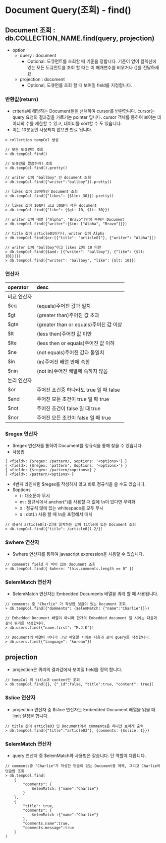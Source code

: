 # Document Query(조회) - find()
## Document 조회 : db.COLLECTION_NAME.find(query, projection)
- option
    - query : document
        - Optional. 도큐먼트를 조회할 때 기준을 정합니다. 기준이 없이 컬렉션에 있는 모든 도큐먼트를 조회 할 때는 이 매개변수를 비우거나 {}를 전달하세요
    - projection : document
        - Optional, 도큐먼를 조회 할 때 보여질 field를 지정합니다.

### 반환값(return)
- criteria에 해당하는 Document들을 선택하여 cursor를 반환합니다. cursor는 query 요청의 결과값을 가르키는 pointer 입니다. cursor 객체를 통하여 보이는 데이터의 수를 제한할 수 있고, 데이터를 sort할 수 도 있습니다.
- 이는 10분동안 사용되지 않으면 만료 됩니다.

~~~
> collection tempCol 생성

// 모든 도큐먼트 조회
> db.tempCol.find()

// 도큐먼를 깔끔하게? 조회
> db.tempCol.find().pretty()

// writer 값이 "ballboy" 인 document 조회
> db.tempCol.find({"writer":"ballboy"}).pretty()

// likes 값이 30이하인 Document 조회
> db.tempCol.find({"likes": {$lte: 30}}).pretty()

// likes 값이 10보다 크고 30보다 작은 document
> db.tempCol.find({"like": {$gt: 10, $lt: 30}})

// writer 값이 배열 ["Alpha", "Bravo"]안에 속하는 Document
> db.tempCol.find({"writer":{$in: ["Alpha", "Bravo"]}})

// title 값이 article01이거나, writer 값이 Alpha
> db.tempCol.find($or:[{"title": "article01"}, {"writer": "Alpha"}])

// writer 값이 "ballboy"이고 likes 값이 10 미만
> db.tempCol.find({$and: [{"writer": "ballboy"}, {"like": {$lt: 10}}]})
> db.tempCol.find({"writer": "ballboy", "like": {$lt: 10}})
~~~

### 연산자
|operator   |desc|
|:--        |:--|
|비교 연산자    ||
|$eq        |(equals)주어진 값과 일치|
|$gt        |(greater than)주어진 값 초과|
|$gte       |(greater than or equals)주어진 값 이상|
|$lt        |(less then)주어진 값 미만|
|$lte       |(less then or equals)주어진 값 이하|
|$ne        |(not equals)주어진 값과 불일치|
|$in        |(in)주어진 배열 안에 속함|
|$nin       |(not in)주어진 배열에 속하지 않음|
|논리 연산자    ||
|$or        |주어진 조건중 하나라도 true 일 때 false|
|$and       |주어진 모든 조건이 true 일 때 true|
|$not       |주어진 조건이 false 일 때 true|
|$nor       |주어진 모든 조건이 false 일 때 true|

### $regex 연산자
- $regex 연산자를 통하여 Document를 정규식을 통해 찾을 수 있습니다.
- 사용법
~~~
{ <field>: {$regex: /pattern/, $options: '<options>'} }
{ <field>: {$regex: 'pattern', $options: '<options>'} }
{ <field>: {$regex: /pattern/<options>} }
{ <field>: /pattern/<options> }
~~~
- 4번째 라인처럼 $regex를 작성하지 않고 바로 정규식을 쓸 수도 있습니다.
- $options
    - i : 대소문자 무시
    - m : 정규식에서 anchor(^)를 사용할 때 값에 \n이 있다면 무력화
    - x : 정규식 않에 있는 whitespace를 모두 무시
    - s : dot(.) 사용 할 때 \n을 포함해서 매치

~~~
// 정규식 article0[1-2]에 일치하는 값이 title에 있는 Document 조회
> db.tempCol.find({"title": /article0[1-2/})
~~~

### $where 연산자
- $where 연산자를 통하여 javascript expression을 사용할 수 있습니다.
~~~
// comments field 가 비어 있는 document 조회
> db.tempCol.find({ $where: "this.comments.length == 0" })
~~~

### $elemMatch 연산자
- $elemMatch 연산자는 Embedded Documents 배열을 쿼리 할 때 사용됩니다.
~~~
// comments 중 "Charlie" 가 작성한 덧글이 있는 Document 조회
> db.tempCol.find({"domments": {$elemMatch: {"name":"Charlie"}}})

// Embedded Document 배열이 아니라 한개의 Embedded document 일 시에는 다음과 같이 쿼리를 작성합니다.
> db.users.find({"name.first": "M.J.K"})

// Document의 배열이 아니라 그냥 배열일 시에는 다음과 같이 query를 작성합니다.
> db.users.find({"language": "korean"})
~~~

## projection
- projection은 쿼리의 결과값에서 보여질 field를 정의 합니다.
~~~
// tempCol 의 title과 content만 조회
> db.tempCol.find({}, {"_id":false, "title":true, "content": true})
~~~

### $slice 연산자
- projection 연산자 중 $slice 연산자는 Embedded Document 배열을 읽을 때 limit 설정을 합니다.
~~~
// title 값이 article03 인 Document에서 comments은 하나만 보이게 출력
> db.tempCol.find({"title":"article03"}, {comments: {$slice: 1}})
~~~

### $elemMatch 연산자
- query 연산자 중 $elemMatch와 사용법은 같습니다. 단 역할이 다릅니다.
~~~
// comments중 "Charlie"가 작성한 덧글이 있는 Document중 제목, 그리고 Charlie의 덧글만 조회
> db.tempCol.find(
    {
        "comments": {
            $elemMatch: {"name":"Charlie"}
        }
    }, 
    {
        "title": true,
        "comments": {
            $elemMatch :{"name":"Charlie"}
        },
        "comments.name":true,
        "comments.message":true
    }
)
~~~
